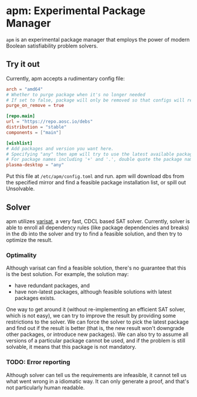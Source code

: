 # apm: Experimental Package Manager
`apm` is an experimental package manager that employs the power of modern Boolean satisfiability problem solvers.

## Try it out
Currently, apm accepts a rudimentary config file:
```toml
arch = "amd64"
# Whether to purge package when it's no longer needed
# If set to false, package will only be removed so that configs will remain
purge_on_remove = true

[repo.main]
url = "https://repo.aosc.io/debs"
distribution = "stable"
components = ["main"]

[wishlist]
# Add packages and version you want here.
# Specifying "any" then apm will try to use the latest available package
# For package names including '+' and '.', double quote the package name
plasma-desktop = "any"
```

Put this file at `/etc/apm/config.toml` and run. apm will download dbs from the specified mirror and find a feasible package installation list, or spill out Unsolvable.

## Solver
apm utilizes [varisat](https://github.com/jix/varisat), a very fast, CDCL based SAT solver. Currently, solver is able to enroll all dependency rules (like package dependencies and breaks) in the db into the solver and try to find a feasible solution, and then try to optimize the result.

### Optimality
Although varisat can find a feasible solution, there's no guarantee that this is the best solution. For example, the solution may:

+ have redundant packages, and
+ have non-latest packages, although feasible solutions with latest packages exists.

One way to get around it (without re-implementing an efficient SAT solver, which is not easy), we can try to improve the result by providing some restrictions to the solver. We can force the solver to pick the latest package and find out if the result is better (that is, the new result won't downgrade other packages, or introduce new packages). We can also try to assume all versions of a particular package cannot be used, and if the problem is still solvable, it means that this package is not mandatory.

### TODO: Error reporting
Although solver can tell us the requirements are infeasible, it cannot tell us what went wrong in a idiomatic way. It can only generate a proof, and that's not particularly human readable.
